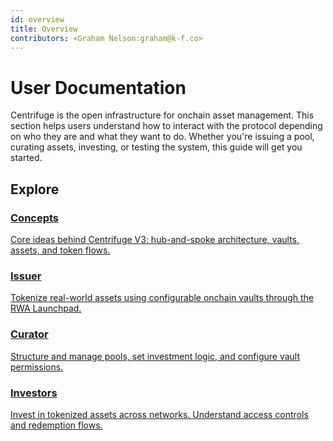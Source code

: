 ```yaml
---
id: overview
title: Overview
contributors: <Graham Nelson:graham@k-f.co>
---
```


# User Documentation

Centrifuge is the open infrastructure for onchain asset management. This section helps users understand how to interact with the protocol depending on who they are and what they want to do. Whether you're issuing a pool, curating assets, investing, or testing the system, this guide will get you started.

## Explore

<div className="card-grid">

  <a className="card-tile" href="/user/concepts">
    <h3>Concepts</h3>
    <p>Core ideas behind Centrifuge V3: hub-and-spoke architecture, vaults, assets, and token flows.</p>
  </a>

  <a className="card-tile" href="/user/issuer">
    <h3>Issuer</h3>
    <p>Tokenize real-world assets using configurable onchain vaults through the RWA Launchpad.</p>
  </a>

  <a className="card-tile" href="/user/curator">
    <h3>Curator</h3>
    <p>Structure and manage pools, set investment logic, and configure vault permissions.</p>
  </a>

  <a className="card-tile" href="/user/investor">
    <h3>Investors</h3>
    <p>Invest in tokenized assets across networks. Understand access controls and redemption flows.</p>
  </a>

</div>